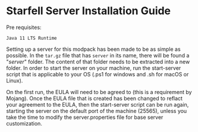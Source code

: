 # Starfell Server Installation Guide
Pre requisites:
```
Java 11 LTS Runtime 
```

Setting up a server for this modpack has been made to be as simple as possible. In the `tar.gz` file that has `server` in its name, there will be found a "_server_" folder. The content of that folder needs to be extracted into a new folder. In order to start the server on your machine, run the start-server script that is applicable to your OS (.ps1 for windows and .sh for macOS or Linux).

On the first run, the EULA will need to be agreed to (this is a requirement by Mojang). Once the EULA file that is created has been changed to reflact your agreement to the EULA, then the start-server script can be run again, starting the server on the default port of the machine (25565), unless you take the time to modify the server.properties file for base server customization.